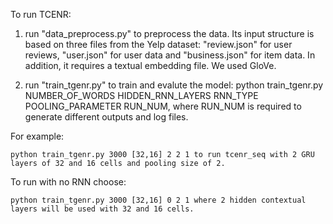 To run TCENR:

1. run "data_preprocess.py" to preprocess the data. Its input structure is based on three files from the Yelp dataset: "review.json" for user reviews, "user.json" for user data and "business.json" for item data. In addition, it requires a textual embedding file. We used GloVe.

2. run "train_tgenr.py" to train and evalute the model: python train_tgenr.py NUMBER_OF_WORDS HIDDEN_RNN_LAYERS RNN_TYPE POOLING_PARAMETER RUN_NUM, where RUN_NUM is required to generate different outputs and log files.

For example: 

	python train_tgenr.py 3000 [32,16] 2 2 1 to run tcenr_seq with 2 GRU layers of 32 and 16 cells and pooling size of 2. 

To run with no RNN choose: 

	python train_tgenr.py 3000 [32,16] 0 2 1 where 2 hidden contextual layers will be used with 32 and 16 cells.